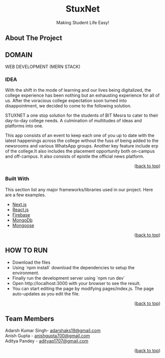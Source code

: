 <div id="top"></div>
<!--
* Thanks for checking out stuxnet. If you have a suggestion
* that would make this better, please fork the repo and create a pull request
* or simply open an issue with the tag "enhancement".
* Don't forget to give the project a star!
* Thanks again! Now go create something AMAZING! :D
-->



<!-- PROJECT SHIELDS -->
<!--
* I'm using markdown "reference style" links for readability.
* Reference links are enclosed in brackets [ ] instead of parentheses ( ).
* See the bottom of this document for the declaration of the reference variables
* for contributors-url, forks-url, etc. This is an optional, concise syntax you may use.
* https://www.markdownguide.org/basic-syntax/#reference-style-links
-->

<!-- PROJECT LOGO -->
<br />
<div align="center">
  <!-- <a href="https://github.com/hardikpedia/bitastik">
    <img src="./assets/bold.png" alt="Logo" width="80" height="80">
  </a> -->

  <h1 align="center">StuxNet</h1>

  <p align="center">
    Making Student Life Easy!
    <!-- <br />
    <a href="https://github.com/hardikpedia/bitastik"><strong>Explore the docs »</strong></a>
    <br /> -->
    <!-- <br />
    <a href="https://github.com/hardikpedia/bitastik">View Demo</a>
    ·
    <a href="https://github.com/hardikpedia/bitastik/issues">Report Bug</a>
    ·
    <a href="https://github.com/hardikpedia/bitastik/issues">Request Feature</a> -->
  </p>
</div>

<!-- [Website Link](https://bitastik.vercel.app) -->





<!-- ABOUT THE PROJECT -->
## About The Project



<h2>DOMAIN</h2>
WEB DEVELOPMENT (MERN STACK)

<BR>

<h3>IDEA</h3>
<p>With the shift in the mode of learning and our lives being digitalized, the college experience has been nothing but an exhausting experience for all of us. After the voracious college expectation soon turned into disappointment, we decided to come to the following solution.

STUXNET a one stop solution for the students of BIT Mesra to cater to their day-to-day college needs. A culmination of multitudes of ideas and platforms into one.

This app consists of an event to keep each one of you up to date with the latest happenings across the college without the fuss of being added to the newsrooms and various WhatsApp groups. Another key feature include erp of the college.It also includes the  placement opportunity both on-campus and off-campus.
It also consists of epistle the official news platform.
</p>




<p align="right">(<a href="#top">back to top</a>)</p>



### Built With

This section list any major frameworks/libraries used in our project. Here are a few examples.

* [Next.js](https://nextjs.org/)
* [React.js](https://reactjs.org/)
* [Firebase](https://firebase.google.com/)
* [MongoDb](https://www.mongodb.com/)
* [Mongoose](https://mongoosejs.com/)

<p align="right">(<a href="#top">back to top</a>)</p>


<h2>HOW TO RUN</h2>
<ul>
<li>Download the files</li>
<li>Using `npm install` download the dependencies to setup the environment.</li>
<li>Finally run the development server using `npm run dev`</li>
<li>Open http://localhost:3000 with your browser to see the result.</li>
<li>You can start editing the page by modifying pages/index.js. The page auto-updates as you edit the file.</li></ul>

 




<!-- <h2>TEAM MENTOR</h2>
 Utkrisht sharma
 He is the best mentor we ever had and he is super helpful and awesome ❤️ -->


<p align="right">(<a href="#top">back to top</a>)</p>











<!-- CONTACT -->
## Team Members

Adarsh Kumar Singh- adarshaks19@gmail.com<br>
Anish Gupta - anishgupta700@gmail.com<br>
Aditya Pandey - adityap1707@gmail.com<br>

<!-- 
Project Link: [https://github.com/hardikpedia/bitastik](https://github.com/hardikpedia/bitastik) -->

<p align="right">(<a href="#top">back to top</a>)</p>


